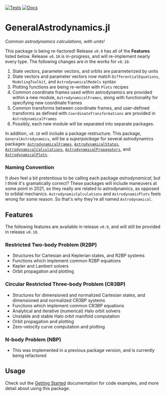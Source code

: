 [![Tests](https://github.com/cadojo/GeneralAstrodynamics.jl/workflows/Tests/badge.svg)](https://github.com/cadojo/GeneralAstrodynamics.jl/actions?query=workflow%3ATests)
[![Docs](https://github.com/cadojo/GeneralAstrodynamics.jl/workflows/Documentation/badge.svg)](https://cadojo.github.io/GeneralAstrodynamics.jl/dev)

# GeneralAstrodynamics.jl
_Common astrodynamics calculations, with units!_

This package is being re-factored! Release `v0.9` has all of the __Features__ listed below. Release `v0.10` is in-progress, and will re-implement nearly every type. The following changes are in the works for `v0.10`.

1. State vectors, parameter vectors, and orbits are parameterized by units
2. State vectors and parameter vectors now match `DifferentialEquations`, `ModelingToolkit`, and `AstrodynamicalModels` syntax
3. Plotting functions are being re-written with `Plots` recipes
4. Common coordinate frames used within astrodynamics are provided within a new module, `AstrodynamicalFrames`, along with functionality for specifying new coordinate frames
5. Common transforms between coordinate frames, and user-defined transforms as defined with `CoordinateTransformations` are provided in `AstrodynamicalFrames`
6. Possibly, each new module will be separated into separate packages.

In addition, `v0.10` will include a package restructure. This package, `GeneralAstrodynamics`, will be a _superpackage_ for several astrodynamics packages: [`AstrodynamicalFrames`](https://github.com/cadojo/AstrodynamicalFrames.jl), [`AstrodynamicalStates`](https://github.com/cadojo/AstrodynamicalStates.jl), [`AstrodynamicalCalculations`](https://github.com/cadojo/AstrodynamicalCalculations.jl), [`AstrodynamicalPropagators`](https://github.com/cadojo/AstrodynamicalPropagators.jl), and [`AstrodynamicalPlots`](https://github.com/cadojo/AstrodynamicalPlots.jl). 

### Naming Convention

It _does_ feel a bit pretentious to be calling each package _astrodynamical_, but I _think_ it's gramatically correct? These packages will include maneuvers at some point in 2021, so they really are related to astrodynamics, as opposed to orbital mechanics. `AstrodynamicCalculations` and `AstrodynamicPlots` feels wrong for some reason. So that's why they're all named `Astrodynamical`. 

## Features

The following features are available in release `v0.9`, and will still be provided in release `v0.10`.

### Restricted Two-body Problem (R2BP)
* Structures for Cartesian and Keplerian states, and R2BP systems
* Functions which implement common R2BP equations
* Kepler and Lambert solvers
* Orbit propagation and plotting

### Circular Restricted Three-body Problem (CR3BP)
* Structures for dimensioned and normalized Cartesian states, and dimensioned and normalized CR3BP systems
* Functions which implement common CR3BP equations
* Analytical and iterative (numerical) Halo orbit solvers
* Unstable and stable Halo orbit manifold computation
* Orbit propagation and plotting
* Zero-velocity curve computation and plotting

### N-body Problem (NBP)
* This was implemented in a previous package version, and is currently being refactored

## Usage

Check out the [Getting Started](https://cadojo.github.io/GeneralAstrodynamics.jl/dev/) documentation for code examples, and more detail about using this package. 
